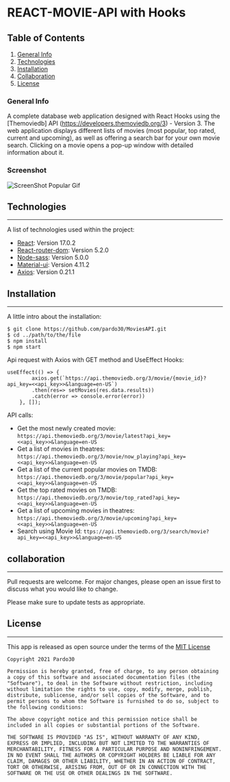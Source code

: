 # REACT-MOVIE-API with Hooks

## Table of Contents
1. [General Info](#general-info)
2. [Technologies](#technologies)
3. [Installation](#installation)
4. [Collaboration](#collaboration)
5. [License](#License)

### General Info
A complete database web application designed with React Hooks using the [Themoviedb] API (https://developers.themoviedb.org/3) - Version 3. The web application displays different lists of movies (most popular, top rated, current and upcoming), as well as offering a search bar for your own movie search. Clicking on a movie opens a pop-up window with detailed information about it.

### Screenshot
![ScreenShot Popular Gif](./img/Popular.gif)
## Technologies
***
A list of technologies used within the project:
* [React](https://reactjs.org/): Version 17.0.2 
* [React-router-dom](https://www.npmjs.com/package/react-router-dom): Version 5.2.0
* [Node-sass](https://www.npmjs.com/package/node-sass): Version 5.0.0
* [Material-ui](https://material-ui.com/): Version 4.11.2
* [Axios](https://www.npmjs.com/package/axios): Version 0.21.1

## Installation
***
A little intro about the installation: 
```
$ git clone https://github.com/pardo30/MoviesAPI.git
$ cd ../path/to/the/file
$ npm install
$ npm start
```
Api request with Axios with GET method and UseEffect Hooks:
~~~
useEffect(() => {
        axios.get(`https://api.themoviedb.org/3/movie/{movie_id}?api_key=<<api_key>>&language=en-US`)
        .then(res=> setMovies(res.data.results))
        .catch(error => console.error(error))
    }, []);
~~~
API calls:
* Get the most newly created movie: `https://api.themoviedb.org/3/movie/latest?api_key=<<api_key>>&language=en-US`
* Get a list of movies in theatres: `https://api.themoviedb.org/3/movie/now_playing?api_key=<<api_key>>&language=en-US`
* Get a list of the current popular movies on TMDB: `https://api.themoviedb.org/3/movie/popular?api_key=<<api_key>>&language=en-US`
* Get the top rated movies on TMDB: `https://api.themoviedb.org/3/movie/top_rated?api_key=<<api_key>>&language=en-US`
* Get a list of upcoming movies in theatres: `https://api.themoviedb.org/3/movie/upcoming?api_key=<<api_key>>&language=en-US`
* Search using Movie Id: `ttps://api.themoviedb.org/3/search/movie?api_key=<<api_key>>&language=en-US`

## collaboration
***
Pull requests are welcome. For major changes, please open an issue first to discuss what you would like to change.

Please make sure to update tests as appropriate.

## License
***
This app is released as open source under the terms of the [MIT License](https://choosealicense.com/licenses/mit/)
~~~
Copyright 2021 Pardo30

Permission is hereby granted, free of charge, to any person obtaining a copy of this software and associated documentation files (the "Software"), to deal in the Software without restriction, including without limitation the rights to use, copy, modify, merge, publish, distribute, sublicense, and/or sell copies of the Software, and to permit persons to whom the Software is furnished to do so, subject to the following conditions:

The above copyright notice and this permission notice shall be included in all copies or substantial portions of the Software.

THE SOFTWARE IS PROVIDED "AS IS", WITHOUT WARRANTY OF ANY KIND, EXPRESS OR IMPLIED, INCLUDING BUT NOT LIMITED TO THE WARRANTIES OF MERCHANTABILITY, FITNESS FOR A PARTICULAR PURPOSE AND NONINFRINGEMENT. IN NO EVENT SHALL THE AUTHORS OR COPYRIGHT HOLDERS BE LIABLE FOR ANY CLAIM, DAMAGES OR OTHER LIABILITY, WHETHER IN AN ACTION OF CONTRACT, TORT OR OTHERWISE, ARISING FROM, OUT OF OR IN CONNECTION WITH THE SOFTWARE OR THE USE OR OTHER DEALINGS IN THE SOFTWARE.
~~~